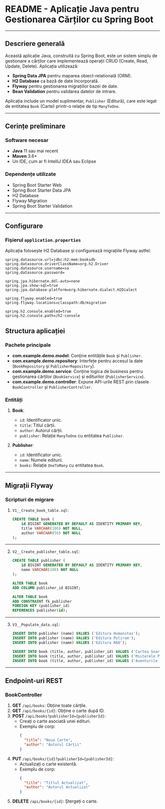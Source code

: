 # **README - Aplicație Java pentru Gestionarea Cărților cu Spring Boot**

---

## **Descriere generală**
Această aplicație Java, construită cu Spring Boot, este un sistem simplu de gestionare a cărților care implementează operații CRUD (Create, Read, Update, Delete). Aplicația utilizează:

- **Spring Data JPA** pentru maparea obiect-relatională (ORM).
- **H2 Database** ca bază de date încorporată.
- **Flyway** pentru gestionarea migrațiilor bazei de date.
- **Bean Validation** pentru validarea datelor de intrare.

Aplicația include un model suplimentar, `Publisher` (Editură), care este legat de entitatea `Book` (Carte) printr-o relație de tip `ManyToOne`.

---

## **Cerințe preliminare**

### **Software necesar**
- **Java** 11 sau mai recent
- **Maven** 3.6+
- Un IDE, cum ar fi IntelliJ IDEA sau Eclipse

### **Dependențe utilizate**
- Spring Boot Starter Web
- Spring Boot Starter Data JPA
- H2 Database
- Flyway Migration
- Spring Boot Starter Validation

---

## **Configurare**

### **Fișierul `application.properties`**
Aplicația folosește H2 Database și configurează migrațiile Flyway astfel:

```properties
spring.datasource.url=jdbc:h2:mem:booksdb
spring.datasource.driverClassName=org.h2.Driver
spring.datasource.username=sa
spring.datasource.password=

spring.jpa.hibernate.ddl-auto=none
spring.jpa.show-sql=true
spring.jpa.database-platform=org.hibernate.dialect.H2Dialect

spring.flyway.enabled=true
spring.flyway.locations=classpath:db/migration

spring.h2.console.enabled=true
spring.h2.console.path=/h2-console
```
## **Structura aplicației**

### **Pachete principale**
- **com.example.demo.model**: Conține entitățile `Book` și `Publisher`.
- **com.example.demo.repository**: Interfețe pentru accesul la date (`BookRepository` și `PublisherRepository`).
- **com.example.demo.service**: Conține logica de business pentru gestionarea cărților (`BookService`) și editurilor (`PublisherService`).
- **com.example.demo.controller**: Expune API-urile REST prin clasele `BookController` și `PublisherController`.

### **Entități**
1. **Book**:
    - `id`: Identificator unic.
    - `title`: Titlul cărții.
    - `author`: Autorul cărții.
    - `publisher`: Relație `ManyToOne` cu entitatea `Publisher`.

2. **Publisher**:
    - `id`: Identificator unic.
    - `name`: Numele editurii.
    - `books`: Relație `OneToMany` cu entitatea `Book`.

---

## **Migrații Flyway**

### **Scripturi de migrare**
1. `V1__Create_book_table.sql`:
   ```sql
   CREATE TABLE book (
       id BIGINT GENERATED BY DEFAULT AS IDENTITY PRIMARY KEY,
       title VARCHAR(100) NOT NULL,
       author VARCHAR(50) NOT NULL
   );
---

2. `V2__Create_publisher_table.sql`:
   ```sql
   CREATE TABLE publisher (
       id BIGINT GENERATED BY DEFAULT AS IDENTITY PRIMARY KEY,
       name VARCHAR(100) NOT NULL
   );

   ALTER TABLE book
   ADD COLUMN publisher_id BIGINT;

   ALTER TABLE book
   ADD CONSTRAINT fk_publisher
   FOREIGN KEY (publisher_id)
   REFERENCES publisher(id);
---
3. `V3__Populate_data.sql`:
   ```sql
   INSERT INTO publisher (name) VALUES ('Editura Humanitas');
   INSERT INTO publisher (name) VALUES ('Editura Polirom');
   INSERT INTO publisher (name) VALUES ('Editura RAO');

   INSERT INTO book (title, author, publisher_id) VALUES ('Cartea Soarelui', 'Ion Popescu', 1);
   INSERT INTO book (title, author, publisher_id) VALUES ('Misterele Pădurii', 'Maria Ionescu', 2);
   INSERT INTO book (title, author, publisher_id) VALUES ('Aventurile lui Tom', 'George Enescu', 3);
---

## **Endpoint-uri REST**

### **BookController**
1. **GET** `/api/books`: Obține toate cărțile.
2. **GET** `/api/books/{id}`: Obține o carte după ID.
3. **POST** `/api/books?publisherId={publisherId}`:
    - Creați o carte asociată unei edituri.
    - Exemplu de corp:
      ```json
      {
        "title": "Noua Carte",
        "author": "Autorul Cărții"
      }
      ```
4. **PUT** `/api/books/{id}?publisherId={publisherId}`:
    - Actualizați o carte existentă.
    - Exemplu de corp:
      ```json
      {
        "title": "Titlul Actualizat",
        "author": "Autorul Actualizat"
      }
      ```
5. **DELETE** `/api/books/{id}`: Ștergeți o carte.
